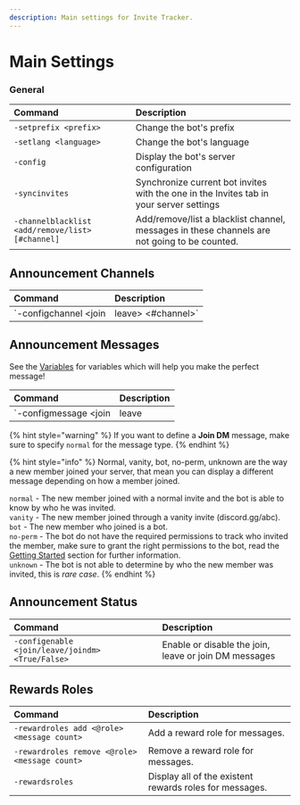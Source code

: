 ```yaml
---
description: Main settings for Invite Tracker.
---
```


# Main Settings

### General

| Command | Description |
| :--- | :--- |
| `-setprefix <prefix>` | Change the bot's prefix |
| `-setlang <language>` | Change the bot's language |
| `-config` | Display the bot's server configuration |
| `-syncinvites` | Synchronize current bot invites with the one in the Invites tab in your server settings |
| `-channelblacklist  <add/remove/list> [#channel]` | Add/remove/list a blacklist channel, messages in these channels are not going to be counted. |

## Announcement Channels

| Command | Description |
| :--- | :--- |
| `-configchannel  <join | leave> <#channel>` | Set the channel where join or leave messages will be sent |

## Announcement Messages

See the [Variables](https://docs.invite-tracker.com/invite-tracker/variables) for variables which will help you make the perfect message!

| Command | Description |
| :--- | :--- |
| `-configmessage <join | leave | joindm> <normal | vanity | bot | no-perm | unknown> <message>` | Set the join, leave or join DM message for each type |

{% hint style="warning" %}
If you want to define a **Join DM** message, make sure to specify `normal` for the message type.
{% endhint %}

{% hint style="info" %}
Normal, vanity, bot, no-perm, unknown are the way a new member joined your server, that mean you can display a different message depending on how a member joined.

`normal` - The new member joined with a normal invite and the bot is able to know by who he was invited.  
`vanity` - The new member joined through a vanity invite \(discord.gg/abc\).  
`bot` - The new member who joined is a bot.  
`no-perm` - The bot do not have the required permissions to track who invited the member, make sure to grant the right permissions to the bot, read the [Getting Started](https://docs.invite-tracker.com/#getting-started) section for further information.  
`unknown` - The bot is not able to determine by who the new member was invited, this is _rare case_.
{% endhint %}

## Announcement Status

| Command | Description |
| :--- | :--- |
|  `-configenable <join/leave/joindm> <True/False>` | Enable or disable the join, leave or join DM messages |

## Rewards Roles

| Command | Description |
| :--- | :--- |
| `-rewardroles add <@role> <message count>` | Add a reward role for messages. |
| `-rewardroles remove <@role> <message count>` | Remove a reward role for messages. |
| `-rewardsroles` | Display all of the existent rewards roles for messages. |

